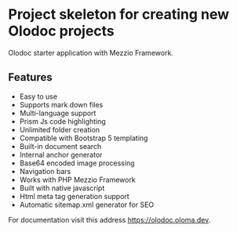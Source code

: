 
# Project skeleton for creating new Olodoc projects

Olodoc starter application with Mezzio Framework.

## Features

* Easy to use
* Supports mark down files
* Multi-language support
* Prism Js code highlighting
* Unlimited folder creation
* Compatible with Bootstrap 5 templating
* Built-in document search
* Internal anchor generator
* Base64 encoded image processing
* Navigation bars
* Works with PHP Mezzio Framework
* Built with native javascript
* Html meta tag generation support
* Automatic sitemap.xml generator for SEO

For documentation visit this address <a href="https://olodoc.oloma.dev">https://olodoc.oloma.dev</a>.
